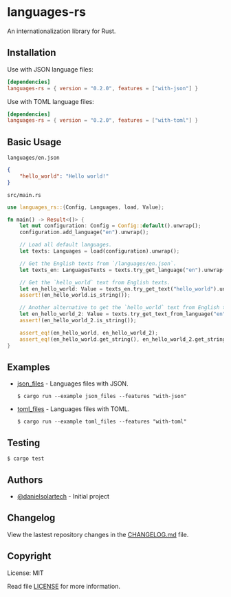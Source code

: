 # languages-rs

An internationalization library for Rust.

## Installation

Use with JSON language files:
```toml
[dependencies]
languages-rs = { version = "0.2.0", features = ["with-json"] }
```

Use with TOML language files:
```toml
[dependencies]
languages-rs = { version = "0.2.0", features = ["with-toml"] }
```

## Basic Usage
`languages/en.json`
```json
{
    "hello_world": "Hello world!"
}
```

`src/main.rs`
```rust
use languages_rs::{Config, Languages, load, Value};

fn main() -> Result<()> {
    let mut configuration: Config = Config::default().unwrap();
    configuration.add_language("en").unwrap();

    // Load all default languages.
    let texts: Languages = load(configuration).unwrap();

    // Get the English texts from `/languages/en.json`.
    let texts_en: LanguagesTexts = texts.try_get_language("en").unwrap();

    // Get the `hello_world` text from English texts.
    let en_hello_world: Value = texts_en.try_get_text("hello_world").unwrap();
    assert!(en_hello_world.is_string());

    // Another alternative to get the `hello_world` text from English texts is:
    let en_hello_world_2: Value = texts.try_get_text_from_language("en", "hello_world").unwrap();
    assert!(en_hello_world_2.is_string());

    assert_eq!(en_hello_world, en_hello_world_2);
    assert_eq!(en_hello_world.get_string(), en_hello_world_2.get_string());
}
```

## Examples

-   [json_files](./examples/json_files.rs) - Languages files with JSON.
    ```console
    $ cargo run --example json_files --features "with-json"
    ```

-   [toml_files](./examples/toml_files.rs) - Languages files with TOML.
    ```console
    $ cargo run --example toml_files --features "with-toml"
    ```

## Testing

```console
$ cargo test
```

## Authors

- [@danielsolartech](https://github.com/danielsolartech) - Initial project

## Changelog

View the lastest repository changes in the [CHANGELOG.md](./CHANGELOG.md) file.

## Copyright

License: MIT

Read file [LICENSE](./LICENSE) for more information.
